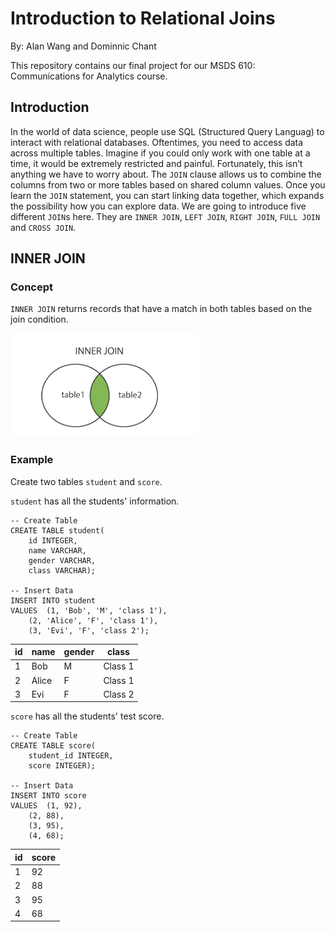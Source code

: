 # Introduction to Relational Joins 

By: Alan Wang and Dominnic Chant

This repository contains our final project for our MSDS 610: Communications for Analytics course.

## Introduction

In the world of data science, people use SQL (Structured Query Languag) to interact with relational databases. Oftentimes, you need to access data across multiple tables. Imagine if you could only work with one table at a time, it would be extremely restricted and painful. Fortunately, this isn’t anything we have to worry about. The `JOIN` clause allows us to combine the columns from two or more tables based on shared column values. Once you learn the `JOIN` statement, you can start linking data together, which expands the possibility how you can explore data. We are going to introduce five different `JOIN`s here. They are `INNER JOIN`, `LEFT JOIN`, `RIGHT JOIN`, `FULL JOIN` and `CROSS JOIN`. 

## INNER JOIN

### Concept

`INNER JOIN` returns records that have a match in both tables based on the join condition.

<img src=figures/inner_join.png width=300>

### Example

Create two tables `student` and `score`.

`student` has all the students' information. 

```
-- Create Table
CREATE TABLE student(
	id INTEGER,
	name VARCHAR,
	gender VARCHAR,
	class VARCHAR);

-- Insert Data
INSERT INTO student 
VALUES	(1, 'Bob', 'M', 'class 1'), 
	(2, 'Alice', 'F', 'class 1'), 
	(3, 'Evi', 'F', 'class 2');
```

 id | name | gender | class
------------ | ------------- | ------------- | -------------
1 | Bob | M | Class 1
2 | Alice | F | Class 1
3 | Evi | F | Class 2

`score` has all the students' test score.

```
-- Create Table
CREATE TABLE score(
	student_id INTEGER,
	score INTEGER);

-- Insert Data
INSERT INTO score 
VALUES	(1, 92), 
	(2, 88),
	(3, 95),
	(4, 68);
```

 id | score
------------ | -------------
1 | 92
2 | 88
3 | 95
4 | 68

